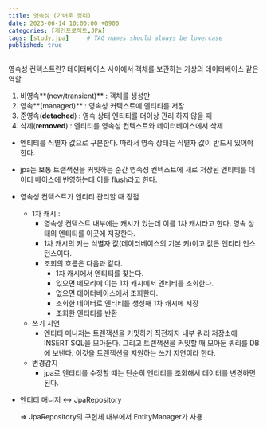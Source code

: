 ```yaml
---
title: 영속성 (가벼운 정리)
date: 2023-06-14 10:00:00 +0900
categories: [개인프로젝트,JPA]
tags: [study,jpa]     # TAG names should always be lowercase
published: true
---
```

영속성 컨텍스트란? 데이터베이스 사이에서 객체를 보관하는 가상의 데이터베이스 같은 역할 

1. 비영속**(new/transient)** : 객체를 생성만
2. 영속**(managed)** : 영속성 커텍스트에 엔티티를 저장
3. 준영속(**detached**) : 영속 상태 엔티티를 더이상 관리 하지 않을 때
4. 삭제(**removed**) : 엔티티를 영속성 컨텍스트와 데이터베이스에서 삭제

 

- 엔티티를 식별자 값으로 구분한다. 따라서 영속 상태는 식별자 값이 반드시 있어야 한다.
- jpa는 보통 트랜잭션을 커밋하는 순간 영속성 컨텍스트에 새로 저장된 엔티티를 데이터 베이스에 반영하는데 이를 flush라고 한다.
- 영속성 컨텍스트가 엔티티 관리할 때 장점
    - 1차 캐시 :
        - 영속성 컨텍스트 내부에는 캐시가 있는데 이를 1차 캐시라고 한다. 영속 상태의 엔티티를 이곳에 저장한다.
        - 1차 캐시의 키는 식별자 값(데이터베이스의 기본 키)이고 값은 엔티티 인스턴스이다.
        - 조회의 흐름은 다음과 같다.
            - 1차 캐시에서 엔티티를 찾는다.
            - 있으면 메모리에 이는 1차 캐시에서 엔티티를 조회한다.
            - 없으면 데이터베이스에서 조회한다.
            - 조회한 데이터로 엔티티를 생성해 1차 캐시에 저장
            - 조회한 엔티티를 반환
    - 쓰기 지연
        - 엔티티 매니저는 트랜잭션을 커밋하기 직전까지 내부 쿼리 저장소에 INSERT SQL을 모아둔다. 그리고 트랜잭션을 커밋할 때 모아둔 쿼리를 DB에 보낸다. 이것을 트랜잭션을 지원하는 쓰기 지연이라 한다.
    - 변경감지
        - jpa로 엔티티를 수정할 때는 단순히 엔티티를 조회해서 데이터를 변경하면 된다.
- 엔티티 매니저 ↔ JpaRepository
    
    ⇒ JpaRepository의 구현체 내부에서 EntityManager가 사용